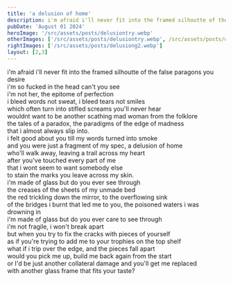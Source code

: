 ```yaml
---
title: 'a delusion of home'
description: i'm afraid i'll never fit into the framed silhoutte of the false paragons you desire 
pubDate: 'August 01 2024'
heroImage: '/src/assets/posts/delusiontry.webp'
otherImages: ['/src/assets/posts/delusiontry.webp', /src/assets/posts/delusiong.webp]
rightImages: ['/src/assets/posts/delusiong2.webp']
layout: [2,3]
---
```


i'm afraid i'll never fit into the framed silhoutte of the false paragons you desire  
i'm so fucked in the head can't you see   
i'm not her, the epitome of perfection  
i bleed words not sweat, i bleed tears not smiles   
which often turn into 
stifled screams you'll never hear   
wouldnt want to be another scathing mad woman from the folklore   
the tales of a paradox, the paradigms of the edge of madness  
that i almost always slip into.   
i felt good about you till my words turned into smoke   
and you were just a fragment of my spec, a delusion of home   
who'll walk away, leaving a trail across my heart   
after you've touched every part of me   
that i wont seem to want somebody else    
to stain the marks you leave across my skin.     
i'm made of glass but do you ever see through   
the creases of the sheets of my unmade bed  
the red trickling down the mirror, to the overflowing sink  
of the bridges i burnt that led me to you, the poisoned waters i was drowning in  
i'm made of glass but do you ever care to see through   
i'm not fragile, i won't break apart  
but when you try to fix the cracks with pieces of yourself   
as if you're trying to add me to your trophies on the top shelf     
what if i trip over the edge, and the pieces fall apart   
would you pick me up, build me back again from the start    
or I'd be just another collateral damage and you'll get me replaced   
with another glass frame that fits your taste?  
